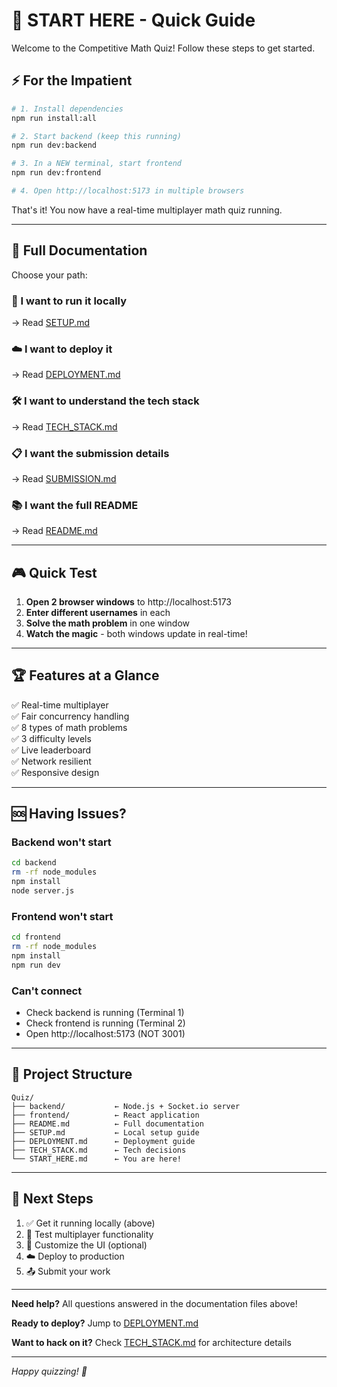 # 🎯 START HERE - Quick Guide

Welcome to the Competitive Math Quiz! Follow these steps to get started.

## ⚡ For the Impatient

```bash
# 1. Install dependencies
npm run install:all

# 2. Start backend (keep this running)
npm run dev:backend

# 3. In a NEW terminal, start frontend
npm run dev:frontend

# 4. Open http://localhost:5173 in multiple browsers
```

That's it! You now have a real-time multiplayer math quiz running.

---

## 📖 Full Documentation

Choose your path:

### 🚀 I want to run it locally
→ Read [SETUP.md](./SETUP.md)

### ☁️ I want to deploy it
→ Read [DEPLOYMENT.md](./DEPLOYMENT.md)

### 🛠️ I want to understand the tech stack
→ Read [TECH_STACK.md](./TECH_STACK.md)

### 📋 I want the submission details
→ Read [SUBMISSION.md](./SUBMISSION.md)

### 📚 I want the full README
→ Read [README.md](./README.md)

---

## 🎮 Quick Test

1. **Open 2 browser windows** to http://localhost:5173
2. **Enter different usernames** in each
3. **Solve the math problem** in one window
4. **Watch the magic** - both windows update in real-time!

---

## 🏆 Features at a Glance

✅ Real-time multiplayer  
✅ Fair concurrency handling  
✅ 8 types of math problems  
✅ 3 difficulty levels  
✅ Live leaderboard  
✅ Network resilient  
✅ Responsive design  

---

## 🆘 Having Issues?

### Backend won't start
```bash
cd backend
rm -rf node_modules
npm install
node server.js
```

### Frontend won't start
```bash
cd frontend
rm -rf node_modules
npm install
npm run dev
```

### Can't connect
- Check backend is running (Terminal 1)
- Check frontend is running (Terminal 2)
- Open http://localhost:5173 (NOT 3001)

---

## 📁 Project Structure

```
Quiz/
├── backend/           ← Node.js + Socket.io server
├── frontend/          ← React application
├── README.md          ← Full documentation
├── SETUP.md           ← Local setup guide
├── DEPLOYMENT.md      ← Deployment guide
├── TECH_STACK.md      ← Tech decisions
└── START_HERE.md      ← You are here!
```

---

## 🎯 Next Steps

1. ✅ Get it running locally (above)
2. 🧪 Test multiplayer functionality
3. 🎨 Customize the UI (optional)
4. ☁️ Deploy to production
5. 📤 Submit your work

---

**Need help?** All questions answered in the documentation files above!

**Ready to deploy?** Jump to [DEPLOYMENT.md](./DEPLOYMENT.md)

**Want to hack on it?** Check [TECH_STACK.md](./TECH_STACK.md) for architecture details

---

*Happy quizzing! 🧮*

